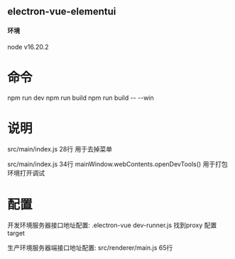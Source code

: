## electron-vue-elementui

#### 环境
node v16.20.2

####


# 命令
npm run dev
npm run build
npm run build -- --win 

# 说明
src/main/index.js 28行 用于去掉菜单

src/main/index.js 34行 mainWindow.webContents.openDevTools() 用于打包环境打开调试


# 配置
开发环境服务器接口地址配置:
.electron-vue dev-runner.js 找到proxy 配置target

生产环境服务器端接口地址配置:
src/renderer/main.js  65行





